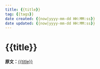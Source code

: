 ```yaml
---
title: {{title}}
tag: {{tags}}
date created: {{now|yyyy-mm-dd HH:MM:ss}}
date updated: {{now|yyyy-mm-dd HH:MM:ss}}
---
```


# {{title}}

**原文：**[{{title}}](%7B%7Burl%7D%7D)
